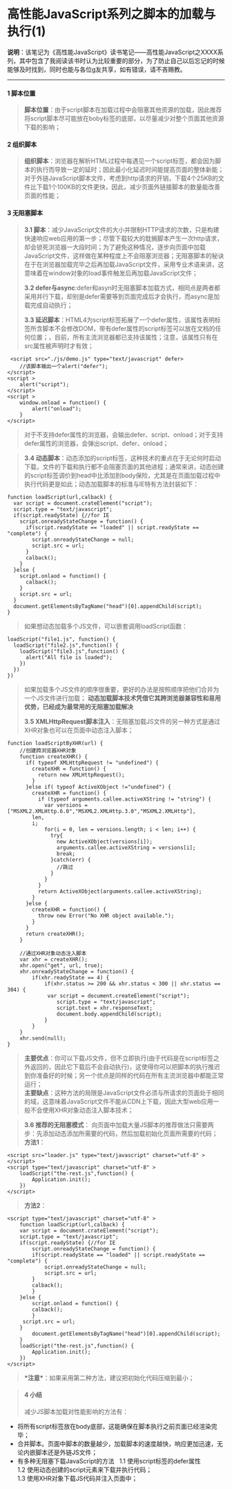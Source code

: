 # 高性能JavaScript系列之脚本的加载与执行(1)
**说明**：该笔记为《高性能JavaScript》读书笔记——高性能JavaScript之XXXX系列，其中包含了我阅读该书时认为比较重要的部分，为了防止自己以后忘记的时候能够及时找到，同时也能与各位g友共享，如有错误，请不吝赐教。
****

#### 1 脚本位置
> **脚本位置**：由于script脚本在加载过程中会阻塞其他资源的加载，因此推荐将script脚本尽可能放在boby标签的底部，以尽量减少对整个页面其他资源下载的影响；  
>
#### 2 组织脚本
> **组织脚本**：浏览器在解析HTML过程中每遇见一个script标签，都会因为脚本的执行而导致一定的延时；因此最小化延迟时间能提高页面的整体新能；对于外链JavaScript脚本文件，考虑到http请求的开销，下载4个25KB的文件比下载1个100KB的文件更快，因此，减少页面外链接脚本的数量能改善页面的性能；
>
#### 3 无阻塞脚本
> **3.1 脚本**：减少JavaScript文件的大小并限制HTTP请求的次数，只是构建快速响应web应用的第一步；尽管下载较大的耽搁脚本产生一次http请求，却会锁死浏览器一大段时间；为了避免这种情况，逐步向页面中加载JavaScript文件，这样做在某种程度上不会阻塞浏览器；无阻塞脚本的秘诀在于在浏览器加载完毕之后再加载JavaScript文件，采用专业术语来讲，这意味着在window对象的load事件触发后再加载JavaScript文件；  
>
> **3.2 defer与async**:defer和asyn时无阻塞脚本加载方式，相同点是两者都采用并行下载，却别是defer需要等到页面完成后才会执行，而async是加载完成自动执行；  
>
> **3.3 延迟脚本**：HTML4为script标签拓展了一个defer属性，该属性表明标签所含脚本不会修改DOM，带有defer属性的script标签可以放在文档的任何位置；，目前，所有主流浏览器都已支持该属性；注意，该属性只有在src属性被声明时才有效；  

     <script src="./js/demo.js" type="text/javascript" defer>
		//该脚本输出一个alert("defer");
	</script>
	<script >
		alert("script");
	</script>	
	<script >
		window.onload = function() {
			alert("onload");
		}
	</script>	
> 对于不支持defer属性的浏览器，会输出defer、script、onload；对于支持defer属性的浏览器，会弹出script、defer、onload；  

> **3.4 动态脚本**：动态添加的script标签，这种技术的重点在于无论何时启动下载，文件的下载和执行都不会阻塞页面的其他进程；通常来讲，动态创建的script标签调价到head中比添加到body保险，尤其是在页面加载过程中执行代码更是如此；动态加载脚本的标准与IE特有方法封装如下：  

    function loadScript(url,calback) {
      var script = document.crateElement("script");
      script.type = "text/javascript";
      if(script.readyState) {//for IE
        script.onreadyStateChange = function() {
          if(script.readyState == "loaded" || script.readyState == "complete") {
            script.onreadyStateChange = null;
            script.src = url;
          }
          calback();
        }
      }else {
        script.onlaod = function() {
          calback();
        }
        script.src = url;
      }
      document.getElementsByTagName("head")[0].appendChild(script);
    }  
> 如果想动态加载多个JS文件，可以嵌套调用loadScript函数：   

    loadScript("file1.js", function() {
      loadScript("file2.js",function() {
        loadScript("file3.js",function() {
          alert("All file is loaded");
        })
      })
    })
> 如果加载多个JS文件的顺序很重要，更好的办法是按照顺序把他们合并为一个JS文件进行加载；
**动态加载脚本技术凭借它其跨浏览器兼容性和易用优势，已经成为最常用的无阻塞加载解决**
>
> **3.5 XMLHttpRequest脚本注入**：无阻塞加载JS文件的另一种方式是通过XHR对象也可以在页面中动态注入脚本；

    function loadScriptByXHR(url) {
        //创建跨浏览器XHR对象
        function createXHR() {
          if( typeof XMLHttpRequest != "undefined") {
            createXHR = function() {
              return new XMLHttpRequest();
            }
          }else if( typeof ActiveXObject !="undefined") {
            createXHR = function() {
              if (typeof arguments.callee.activeXString != "string") {
                var versions = ["MSXML2.XMLHttp.6.0","MSXML2.XMLHttp.3.0","MSXML2.XMLHttp"],
            len,
            i;
                for(i = 0, len = versions.length; i < len; i++) {
                  try{
                    new ActiveXObject(versions[i]);
                    arguments.callee.activeXString = versions[i];
                    break;
                  }catch(err) {
                    //跳过
                  }
                }
              }
              return ActiveXObject(arguments.callee.activeXString); 
            } 
          }else {
            createXHR = function() {
              throw new Error("No XHR object available.");
            } 
          }
          return createXHR();
        }
        
        //通过XHR对象动态注入脚本
        var xhr = createXHR();
        xhr.open("get", url, true);
        xhr.onreadyStateChange = function() {
            if(xhr.readyState == 4) {
                if(xhr.status >= 200 && xhr.status < 300 || xhr.status == 304) {
                 var script = document.createElement("script");
                    script.type = "text/javascript";
                    script.text = xhr.responseText;
                    document.body.appendChild(script);
                }
            }
        }
        xhr.send(null);
    }  
> **主要优点**：你可以下载JS文件，但不立即执行(由于代码是在script标签之外返回的，因此它下载后不会自动执行)，这使得你可以把脚本的执行推迟到你准备好的时候；另一个优点是同样的代码在所有主流浏览器中都能正常运行；  
> **主要缺点**：这种方法的局限是JavaScript文件必须与所请求的页面处于相同的域，这意味着JavaScript文件不能从CDN上下载，因此大型web应用一般不会使用XHR对象动态注入脚本技术；    

> **3.6 推荐的无阻塞模式**：
> 向页面中加载大量JS脚本的推荐做法只需要两步：先添加动态添加所需要的代码，然后加载初始化页面所需要的代码；  
>**方法1**：  

    <script src="loader.js" type="text/javascript" charset="utf-8" ></script>
	<script type="text/javascript" charset="utf-8" >
		loadScript("the-rest.js",function() {
			Application.init();
		})
	</script>
> **方法2**：  

    <script type="text/javascript" charset="utf-8" >
        function loadScript(url,calback) {
        var script = document.crateElement("script");
        script.type = "text/javascript";
        if(script.readyState) {//for IE
            script.onreadyStateChange = function() {
            if(script.readyState == "loaded" || script.readyState == "complete") {
                script.onreadyStateChange = null;
                script.src = url;
            }
            calback();
            }
        }else {
            script.onlaod = function() {
            calback();
            }
         script.src = url;
        }
            document.getElementsByTagName("head")[0].appendChild(script);
        } 
        loadScript("the-rest.js",function() {
			Application.init();
		})
    </script>
> **\*注意\***：如果采用第二种方法，建议把初始化代码压缩到最小；  

> #### 4 小结
> 减少JS脚本加载对性能影响的方法有：
+ 将所有script标签放在body底部，这能确保在脚本执行之前页面已经渲染完毕；
+ 合并脚本。页面中脚本的数量越少，加载脚本的速度越快，响应更加迅速，无论内嵌脚本还是外链JS文件；
+ 有多种无阻塞下载JavaScript的方法  
1.1 使用script标签的defer属性  
1.2 使用动态创建的script元素来下载并执行代码；  
1.3 使用XHR对象下载JS代码并注入页面中；

